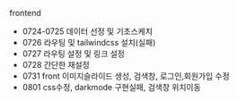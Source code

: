 frontend
  + 0724-0725 데이터 선정 및 기초스케치
  + 0726 라우팅 및 tailwindcss 설치(실패)
  + 0727 라우팅 설정 및 링크 설정
  + 0728 간단한 재설정
  + 0731 front 이미지슬라이드 생성, 검색창, 로그인,회원가입 수정
  + 0801 css수정, darkmode 구현실패, 검색창 위치이동